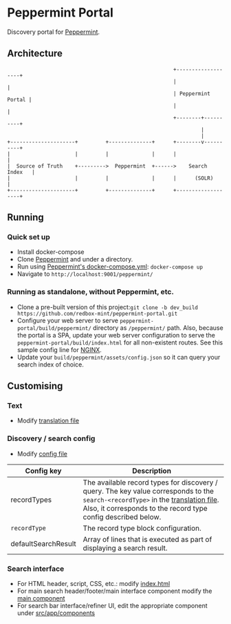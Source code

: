 # Peppermint Portal

Discovery portal for [Peppermint](https://github.com/redbox-mint/peppermint).

## Architecture
```
                                                      +-------------------+
                                                      |                   |
                                                      | Peppermint Portal |
                                                      |                   |
                                                      +--------+----------+
                                                               |
                                                               |
+---------------------+         +--------------+      +--------v----------+
|                     |         |              |      |                   |
|  Source of Truth    +--------->  Peppermint  +------>    Search Index   |
|                     |         |              |      |      (SOLR)       |
+---------------------+         +--------------+      +-------------------+
```

## Running

### Quick set up

- Install docker-compose
- Clone [Peppermint](https://github.com/redbox-mint/peppermint/) and under a directory.
- Run using [Peppermint's docker-compose.yml](https://github.com/redbox-mint/peppermint/blob/master/docker-compose.yml): `docker-compose up`
- Navigate to `http://localhost:9001/peppermint/`

### Running as standalone, without Peppermint, etc.

- Clone a pre-built version of this project:`git clone -b dev_build https://github.com/redbox-mint/peppermint-portal.git`
- Configure your web server to serve `peppermint-portal/build/peppermint/` directory as `/peppermint/` path. Also, because the portal is a SPA, update your web server configuration to serve the `peppermint-portal/build/index.html` for all non-existent routes. See this sample config line for [NGINX](https://github.com/vyakymenko/angular-nginx-config-example/blob/master/ng2-application.conf#L97).
- Update your `build/peppermint/assets/config.json` so it can query your search index of choice.

## Customising

### Text

- Modify [translation file](https://github.com/redbox-mint/peppermint-portal/blob/master/src/assets/locales/en/translation.json)

### Discovery / search config

- Modify [config file](https://github.com/redbox-mint/peppermint-portal/blob/master/src/assets/config.json)

| Config key | Description |
| --- | --- |
| recordTypes | The available record types for discovery / query. The key value corresponds to the `search-<recordType>` in the [translation file](https://github.com/redbox-mint/peppermint-portal/blob/master/src/assets/locales/en/translation.json). Also, it corresponds to the record type config described below. |
| `recordType` | The record type block configuration.  |
| defaultSearchResult | Array of lines that is executed as part of displaying a search result. |

### Search interface

- For HTML header, script, CSS, etc.: modify [index.html](https://github.com/redbox-mint/peppermint-portal/blob/master/src/index.html)
- For main search header/footer/main interface component modify the [main component](https://github.com/redbox-mint/peppermint-portal/blob/master/src/app/app.component.html)
- For search bar interface/refiner UI, edit the appropriate component under [src/app/components](https://github.com/redbox-mint/peppermint-portal/blob/master/src/app/components)
